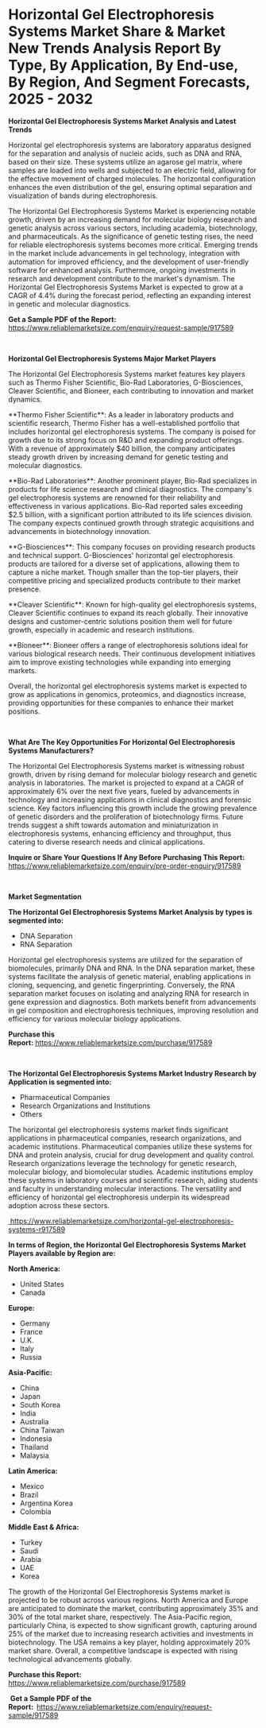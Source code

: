 <p><h1>Horizontal Gel Electrophoresis Systems Market Share & Market New Trends Analysis Report By Type, By Application, By End-use, By Region, And Segment Forecasts, 2025 - 2032</h1></p><p><strong>Horizontal Gel Electrophoresis Systems Market Analysis and Latest Trends</strong></p>
<p><p>Horizontal gel electrophoresis systems are laboratory apparatus designed for the separation and analysis of nucleic acids, such as DNA and RNA, based on their size. These systems utilize an agarose gel matrix, where samples are loaded into wells and subjected to an electric field, allowing for the effective movement of charged molecules. The horizontal configuration enhances the even distribution of the gel, ensuring optimal separation and visualization of bands during electrophoresis.</p><p>The Horizontal Gel Electrophoresis Systems Market is experiencing notable growth, driven by an increasing demand for molecular biology research and genetic analysis across various sectors, including academia, biotechnology, and pharmaceuticals. As the significance of genetic testing rises, the need for reliable electrophoresis systems becomes more critical. Emerging trends in the market include advancements in gel technology, integration with automation for improved efficiency, and the development of user-friendly software for enhanced analysis. Furthermore, ongoing investments in research and development contribute to the market's dynamism. The Horizontal Gel Electrophoresis Systems Market is expected to grow at a CAGR of 4.4% during the forecast period, reflecting an expanding interest in genetic and molecular diagnostics.</p></p>
<p><strong>Get a Sample PDF of the Report:&nbsp;</strong> <a href="https://www.reliablemarketsize.com/enquiry/request-sample/917589?utm_campaign=2959&utm_medium=2&utm_source=Github&utm_content=ia&utm_term=18042025&utm_id=horizontal-gel-electrophoresis-systems">https://www.reliablemarketsize.com/enquiry/request-sample/917589</a></p>
<p>&nbsp;</p>
<p><strong>Horizontal Gel Electrophoresis Systems Major Market Players</strong></p>
<p><p>The Horizontal Gel Electrophoresis Systems market features key players such as Thermo Fisher Scientific, Bio-Rad Laboratories, G-Biosciences, Cleaver Scientific, and Bioneer, each contributing to innovation and market dynamics.</p><p>**Thermo Fisher Scientific**: As a leader in laboratory products and scientific research, Thermo Fisher has a well-established portfolio that includes horizontal gel electrophoresis systems. The company is poised for growth due to its strong focus on R&D and expanding product offerings. With a revenue of approximately $40 billion, the company anticipates steady growth driven by increasing demand for genetic testing and molecular diagnostics.</p><p>**Bio-Rad Laboratories**: Another prominent player, Bio-Rad specializes in products for life science research and clinical diagnostics. The company's gel electrophoresis systems are renowned for their reliability and effectiveness in various applications. Bio-Rad reported sales exceeding $2.5 billion, with a significant portion attributed to its life sciences division. The company expects continued growth through strategic acquisitions and advancements in biotechnology innovation.</p><p>**G-Biosciences**: This company focuses on providing research products and technical support. G-Biosciences' horizontal gel electrophoresis products are tailored for a diverse set of applications, allowing them to capture a niche market. Though smaller than the top-tier players, their competitive pricing and specialized products contribute to their market presence.</p><p>**Cleaver Scientific**: Known for high-quality gel electrophoresis systems, Cleaver Scientific continues to expand its reach globally. Their innovative designs and customer-centric solutions position them well for future growth, especially in academic and research institutions.</p><p>**Bioneer**: Bioneer offers a range of electrophoresis solutions ideal for various biological research needs. Their continuous development initiatives aim to improve existing technologies while expanding into emerging markets.</p><p>Overall, the horizontal gel electrophoresis systems market is expected to grow as applications in genomics, proteomics, and diagnostics increase, providing opportunities for these companies to enhance their market positions.</p></p>
<p>&nbsp;</p>
<p><strong>What Are The Key Opportunities For Horizontal Gel Electrophoresis Systems Manufacturers?</strong></p>
<p><p>The Horizontal Gel Electrophoresis Systems market is witnessing robust growth, driven by rising demand for molecular biology research and genetic analysis in laboratories. The market is projected to expand at a CAGR of approximately 6% over the next five years, fueled by advancements in technology and increasing applications in clinical diagnostics and forensic science. Key factors influencing this growth include the growing prevalence of genetic disorders and the proliferation of biotechnology firms. Future trends suggest a shift towards automation and miniaturization in electrophoresis systems, enhancing efficiency and throughput, thus catering to diverse research needs and clinical applications.</p></p>
<p><strong>Inquire or Share Your Questions If Any Before Purchasing This Report:</strong> <a href="https://www.reliablemarketsize.com/enquiry/pre-order-enquiry/917589?utm_campaign=2959&utm_medium=2&utm_source=Github&utm_content=ia&utm_term=18042025&utm_id=horizontal-gel-electrophoresis-systems">https://www.reliablemarketsize.com/enquiry/pre-order-enquiry/917589</a></p>
<p>&nbsp;</p>
<p><strong>Market Segmentation</strong></p>
<p><strong>The Horizontal Gel Electrophoresis Systems Market Analysis by types is segmented into:</strong></p>
<p><ul><li>DNA Separation</li><li>RNA Separation</li></ul></p>
<p><p>Horizontal gel electrophoresis systems are utilized for the separation of biomolecules, primarily DNA and RNA. In the DNA separation market, these systems facilitate the analysis of genetic material, enabling applications in cloning, sequencing, and genetic fingerprinting. Conversely, the RNA separation market focuses on isolating and analyzing RNA for research in gene expression and diagnostics. Both markets benefit from advancements in gel composition and electrophoresis techniques, improving resolution and efficiency for various molecular biology applications.</p></p>
<p><strong>Purchase this Report:&nbsp;</strong><a href="https://www.reliablemarketsize.com/purchase/917589?utm_campaign=2959&utm_medium=2&utm_source=Github&utm_content=ia&utm_term=18042025&utm_id=horizontal-gel-electrophoresis-systems">https://www.reliablemarketsize.com/purchase/917589</a></p>
<p>&nbsp;</p>
<p><strong>The Horizontal Gel Electrophoresis Systems Market Industry Research by Application is segmented into:</strong></p>
<p><ul><li>Pharmaceutical Companies</li><li>Research Organizations and Institutions</li><li>Others</li></ul></p>
<p><p>The horizontal gel electrophoresis systems market finds significant applications in pharmaceutical companies, research organizations, and academic institutions. Pharmaceutical companies utilize these systems for DNA and protein analysis, crucial for drug development and quality control. Research organizations leverage the technology for genetic research, molecular biology, and biomolecular studies. Academic institutions employ these systems in laboratory courses and scientific research, aiding students and faculty in understanding molecular interactions. The versatility and efficiency of horizontal gel electrophoresis underpin its widespread adoption across these sectors.</p></p>
<p><a href="https://www.reliablemarketsize.com/horizontal-gel-electrophoresis-systems-r917589?utm_campaign=2959&utm_medium=2&utm_source=Github&utm_content=ia&utm_term=18042025&utm_id=horizontal-gel-electrophoresis-systems">&nbsp;https://www.reliablemarketsize.com/horizontal-gel-electrophoresis-systems-r917589</a></p>
<p><strong>In terms of Region, the Horizontal Gel Electrophoresis Systems Market Players available by Region are:</strong></p>
<p>
    <p> <strong> North America: </strong>
        <ul>
            <li>United States</li>
            <li>Canada</li>
        </ul>
        </p> 
    <p> <strong> Europe: </strong>
        <ul>
            <li>Germany</li>
            <li>France</li>
            <li>U.K.</li>
            <li>Italy</li>
            <li>Russia</li>
        </ul>
        </p> 
    <p> <strong> Asia-Pacific: </strong>
        <ul>
            <li>China</li>
            <li>Japan</li>
            <li>South Korea</li>
            <li>India</li>
            <li>Australia</li>
            <li>China Taiwan</li>
            <li>Indonesia</li>
            <li>Thailand</li>
            <li>Malaysia</li>
        </ul>
        </p> 
    <p> <strong> Latin America: </strong>
        <ul>
            <li>Mexico</li>
            <li>Brazil</li>
            <li>Argentina Korea</li>
            <li>Colombia</li>
        </ul>
        </p> 
    <p> <strong> Middle East & Africa: </strong>
        <ul>
            <li>Turkey</li>
            <li>Saudi</li>
            <li>Arabia</li>
            <li>UAE</li>
            <li>Korea</li>
        </ul>
    </p>
    </p>
<p><p>The growth of the Horizontal Gel Electrophoresis Systems market is projected to be robust across various regions. North America and Europe are anticipated to dominate the market, contributing approximately 35% and 30% of the total market share, respectively. The Asia-Pacific region, particularly China, is expected to show significant growth, capturing around 25% of the market due to increasing research activities and investments in biotechnology. The USA remains a key player, holding approximately 20% market share. Overall, a competitive landscape is expected with rising technological advancements globally.</p></p>
<p><strong>Purchase this Report: </strong><a href="https://www.reliablemarketsize.com/purchase/917589?utm_campaign=2959&utm_medium=2&utm_source=Github&utm_content=ia&utm_term=18042025&utm_id=horizontal-gel-electrophoresis-systems">https://www.reliablemarketsize.com/purchase/917589</a></p>
<p>&nbsp;<strong>Get a Sample PDF of the Report:&nbsp;&nbsp;</strong><a href="https://www.reliablemarketsize.com/enquiry/request-sample/917589?utm_campaign=2959&utm_medium=2&utm_source=Github&utm_content=ia&utm_term=18042025&utm_id=horizontal-gel-electrophoresis-systems">https://www.reliablemarketsize.com/enquiry/request-sample/917589</a></p>
<p><strong></strong></p>
<p><p></p><p></p><p></p></p>